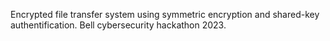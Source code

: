 Encrypted file transfer system using symmetric encryption and shared-key authentification. Bell cybersecurity hackathon 2023.
